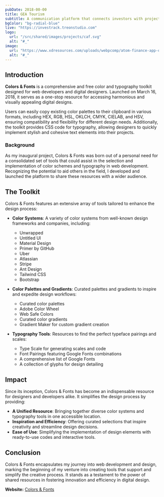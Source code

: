 ```yaml
---
pubDate: 2018-00-00
title: GEA Tourism
subtitle: A communication platform that connects investors with project owners. Investrack offers clear visibility into project progress, financial performance, and potential investment returns.
bgColor: "bg-radial-blue"
live: "https://investrack.treonstudio.com"
logo:
  url: "/src/shared/images/projects/caf.svg"
  alt: "#_"
image:
  url: "https://www.xdresources.com/uploads/webpcomp/atom-finance-app-dashboard-ui-template-adobe-xd-template-preview-2.webp"
  alt: "#_"
---
```


## Introduction

**Colors & Fonts** is a comprehensive and free color and typography toolkit designed for web developers and digital designers. Launched on March 16, 2018, it serves as a one-stop resource for accessing harmonious and visually appealing digital designs.

Users can easily copy existing color palettes to their clipboard in various formats, including HEX, RGB, HSL, OKLCH, CMYK, CIELAB, and HSV, ensuring compatibility and flexibility for different design needs. Additionally, the toolkit provides CSS code for typography, allowing designers to quickly implement stylish and cohesive text elements into their projects.

### Background

As my inaugural project, Colors & Fonts was born out of a personal need for a consolidated set of tools that could assist in the selection and implementation of color schemes and typography in web development. Recognizing the potential to aid others in the field, I developed and launched the platform to share these resources with a wider audience.

## The Toolkit

Colors & Fonts features an extensive array of tools tailored to enhance the design process:

- **Color Systems**: A variety of color systems from well-known design frameworks and companies, including:

  - Unwrapped
  - Untitled UI
  - Material Design
  - Primer by GitHub
  - Uber
  - Atlassian
  - Stripe
  - Ant Design
  - Tailwind CSS
  - Bootstrap

- **Color Palettes and Gradients**: Curated palettes and gradients to inspire and expedite design workflows:

  - Curated color palettes
  - Adobe Color Wheel
  - Web Safe Colors
  - Curated color gradients
  - Gradient Maker for custom gradient creation

- **Typography Tools**: Resources to find the perfect typeface pairings and scales:
  - Type Scale for generating scales and code
  - Font Pairings featuring Google Fonts combinations
  - A comprehensive list of Google Fonts
  - A collection of glyphs for design detailing

## Impact

Since its inception, Colors & Fonts has become an indispensable resource for designers and developers alike. It simplifies the design process by providing:

- **A Unified Resource**: Bringing together diverse color systems and typography tools in one accessible location.
- **Inspiration and Efficiency**: Offering curated selections that inspire creativity and streamline design decisions.
- **Ease of Use**: Simplifying the implementation of design elements with ready-to-use codes and interactive tools.

## Conclusion

Colors & Fonts encapsulates my journey into web development and design, marking the beginning of my venture into creating tools that support and simplify the creative process. It stands as a testament to the power of shared resources in fostering innovation and efficiency in digital design.

**Website:** [Colors & Fonts](https://colorsandfonts.com)
